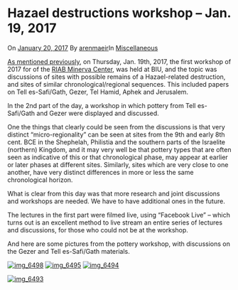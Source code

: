Hazael destructions workshop – Jan. 19, 2017
============================================

On [January 20,
2017](https://gath.wordpress.com/2017/01/20/hazael-destructions-workshop-jan-19-2017/)
By [arenmaeir](https://gath.wordpress.com/author/arenmaeir/)In
[Miscellaneous](https://gath.wordpress.com/category/miscellaneous/)

[As mentioned
previously](https://gath.wordpress.com/2017/01/15/workshop-on-the-hazael-campaign-in-the-south-biu-thursday-jan-19th-2017/),
on Thursday, Jan. 19th, 2017, the first workshop of 2017 for of the
[RIAB Minerva Center](https://aramisrael.org/), was held at BIU, and the
topic was discussions of sites with possible remains of a Hazael-related
destruction, and sites of similar chronological/regional sequences. This
included papers on Tell es-Safi/Gath, Gezer, Tel Hamid, Aphek and
Jerusalem.

In the 2nd part of the day, a workshop in which pottery from Tell
es-Safi/Gath and Gezer were displayed and discussed.

One the things that clearly could be seen from the discussions is that
very distinct “micro-regionality” can be seen at sites from the 9th and
early 8th cent. BCE in the Shephelah, Philistia and the southern parts
of the Israelite (northern) Kingdom, and it may very well be that
pottery types that are often seen as indicative of this or that
chronological phase, may appear at earlier or later phases at different
sites. Similarly, sites which are very close to one another, have very
distinct differences in more or less the same chronological horizon.

What is clear from this day was that more research and joint discussions
and workshops are needed. We have to have additional ones in the future.

The lectures in the first part were filmed live, using “Facebook Live” –
which turns out is an excellent method to live stream an entire series
of lectures and discussions, for those who could not be at the workshop.

And here are some pictures from the pottery workshop, with discussions
on the Gezer and Tell es-Safi/Gath materials.

[![img\_6498](https://gath.files.wordpress.com/2017/01/img_6498.jpg?w=423&h=317&crop=1 "img_6498")](https://gath.wordpress.com/2017/01/20/hazael-destructions-workshop-jan-19-2017/img_6498/)
[![img\_6495](https://gath.files.wordpress.com/2017/01/img_6495.jpg?w=209&h=157&crop=1 "img_6495")](https://gath.wordpress.com/2017/01/20/hazael-destructions-workshop-jan-19-2017/img_6495/)
[![img\_6494](https://gath.files.wordpress.com/2017/01/img_6494.jpg?w=209&h=156&crop=1 "img_6494")](https://gath.wordpress.com/2017/01/20/hazael-destructions-workshop-jan-19-2017/img_6494/)

[![img\_6493](https://gath.files.wordpress.com/2017/01/img_6493.jpg?w=636&h=477&crop=1 "img_6493")](https://gath.wordpress.com/2017/01/20/hazael-destructions-workshop-jan-19-2017/img_6493/)



